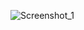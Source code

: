 ![Screenshot_1](https://github.com/Lutezzi/Random-Password-Generator/assets/68704550/e8a6e871-e029-4df1-aae2-f23b58f2311e)
